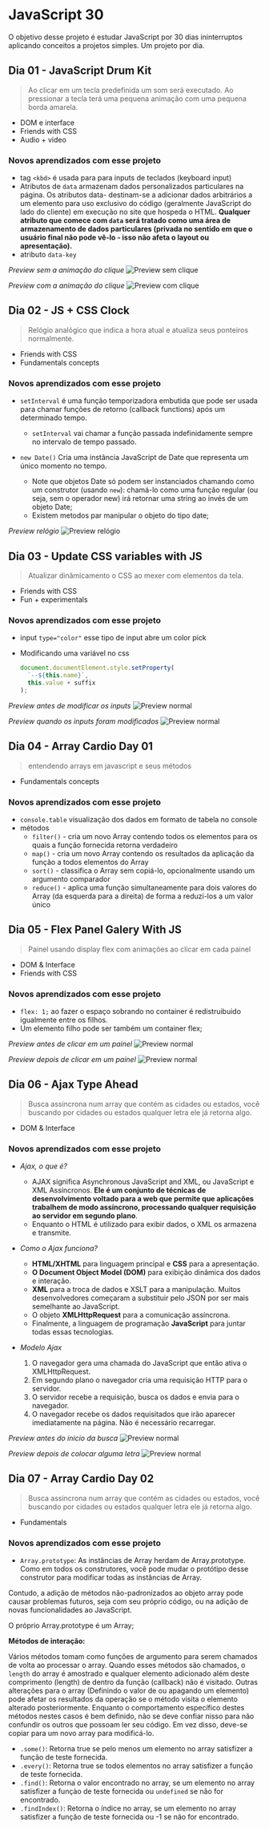 # JavaScript 30

O objetivo desse projeto é estudar JavaScript por 30 dias ininterruptos aplicando conceitos a projetos simples. Um projeto por dia.

## Dia 01 - JavaScript Drum Kit

> Ao clicar em um tecla predefinida um som será executado. Ao pressionar a tecla terá uma pequena animação com uma pequena borda amarela.

- DOM e interface
- Friends with CSS
- Audio + video

### Novos aprendizados com esse projeto

- tag `<kbd>` é usada para para inputs de teclados (keyboard input)
- Atributos de `data` armazenam dados personalizados particulares na página. Os atributos data- destinam-se a adicionar dados arbitrários a um elemento para uso exclusivo do código (geralmente JavaScript do lado do cliente) em execução no site que hospeda o HTML. **Qualquer atributo que comece com `data` será tratado como uma área de armazenamento de dados particulares (privada no sentido em que o usuário final não pode vê-lo - isso não afeta o layout ou apresentação).**
- atributo `data-key`

_Preview sem a animação do clique_
![Preview sem clique](01_JS_Drum_Kit/img/preview.png)

_Preview com a animação do clique_
![Preview com clique](01_JS_Drum_Kit/img/preview-clique.png)

## Dia 02 - JS + CSS Clock

> Relógio analógico que indica a hora atual e atualiza seus ponteiros normalmente.

- Friends with CSS
- Fundamentals concepts

### Novos aprendizados com esse projeto

- `setInterval` é uma função temporizadora embutida que pode ser usada para chamar funções de retorno (callback functions) após um determinado tempo.

  - `setInterval` vai chamar a função passada indefinidamente sempre no intervalo de tempo passado.

- `new Date()` Cria uma instância JavaScript de Date que representa um único momento no tempo.
  - Note que objetos Date só podem ser instanciados chamando como um construtor (usando `new`): chamá-lo como uma função regular (ou seja, sem o operador new) irá retornar uma string ao invés de um objeto Date;
  - Existem metodos par manipular o objeto do tipo date;

_Preview relógio_
![Preview relógio](02_JS_and_CSS_Clock/img/clock.png)

## Dia 03 - Update CSS variables with JS

> Atualizar dinâmicamento o CSS ao mexer com elementos da tela.

- Friends with CSS
- Fun + experimentals

### Novos aprendizados com esse projeto

- input `type="color"` esse tipo de input abre um color pick
- Modificando uma variável no css

  ```javascript
  document.documentElement.style.setProperty(
    `--${this.name}`,
    this.value + suffix
  );
  ```

_Preview antes de modificar os inputs_
![Preview normal](03_JS_and_Variable_CSS/img/preview-antes.png)

_Preview quando os inputs foram modificados_
![Preview normal](03_JS_and_Variable_CSS/img/preview-modificado.png)

## Dia 04 - Array Cardio Day 01

> entendendo arrays em javascript e seus métodos

- Fundamentals concepts

### Novos aprendizados com esse projeto

- `console.table` visualização dos dados em formato de tabela no console
- métodos
  - `filter()` - cria um novo Array contendo todos os elementos para os quais a função fornecida retorna verdadeiro 
  - `map()` - cria um novo Array contendo os resultados da aplicação da função a todos elementos do Array 
  - `sort()` - classifica o Array sem copiá-lo, opcionalmente usando um argumento comparador 
  - `reduce()` - aplica uma função simultaneamente para dois valores do Array (da
esquerda para a direita) de forma a reduzi-los a um valor único 

## Dia 05 - Flex Panel Galery With JS

> Painel usando display flex com animações ao clicar em cada painel

- DOM & Interface
- Friends with CSS

### Novos aprendizados com esse projeto

- `flex: 1;` ao fazer o espaço sobrando no container é redistruibuido igualmente entre os filhos.
- Um elemento filho pode ser também um container flex;

_Preview antes de clicar em um painel_
![Preview normal](05_Flex_Panel_Galery/img/preview-noActive.jpg)

_Preview depois de clicar em um painel_
![Preview normal](05_Flex_Panel_Galery/img/preview-active.jpg)


## Dia 06 - Ajax Type Ahead

> Busca assincrona num array que contém as cidades ou estados, você buscando por cidades ou estados qualquer letra ele já retorna algo.

- DOM & Interface


### Novos aprendizados com esse projeto

- *Ajax, o que é?*
  - AJAX significa Asynchronous JavaScript and XML, ou JavaScript e XML Assíncronos. **Ele é um conjunto de técnicas de desenvolvimento voltado para a web que permite que aplicações trabalhem de modo assíncrono, processando qualquer requisição ao servidor em segundo plano**.
  - Enquanto o HTML é utilizado para exibir dados, o XML os armazena e transmite.

- *Como o Ajax funciona?*
  - **HTML/XHTML** para linguagem principal e **CSS** para a apresentação.
  - **O Document Object Model (DOM)** para exibição dinâmica dos dados e interação.
  - **XML** para a troca de dados e XSLT para a manipulação. Muitos desenvolvedores começaram a substituir pelo JSON por ser mais semelhante ao JavaScript.
  - O objeto **XMLHttpRequest** para a comunicação assíncrona.
  - Finalmente, a linguagem de programação **JavaScript** para juntar todas essas tecnologias.

- *Modelo Ajax*
  1. O navegador gera uma chamada do JavaScript que então ativa o XMLHttpRequest.
  2. Em segundo plano o navegador cria uma requisição HTTP para o servidor.
  3. O servidor recebe a requisição, busca os dados e envia para o navegador.
  4. O navegador recebe os dados requisitados que irão aparecer imediatamente na página. Não é necessário recarregar.


_Preview antes do inicio da busca_
![Preview normal](06_Ajax_Type_Ahead/img/preview.png)


_Preview depois de colocar alguma letra_
![Preview normal](06_Ajax_Type_Ahead/img/preview-search.png)


## Dia 07 - Array Cardio Day 02

> Busca assincrona num array que contém as cidades ou estados, você buscando por cidades ou estados qualquer letra ele já retorna algo.

- Fundamentals


### Novos aprendizados com esse projeto

- `Array.prototype`: As instâncias de Array herdam de Array.prototype. Como em todos os construtores, você pode mudar o  protótipo desse construtor para modificar todas as instâncias de Array.

Contudo, a adição de métodos não-padronizados ao objeto array pode causar problemas futuros, seja com seu próprio código, ou na adição de novas funcionalidades ao JavaScript.

O próprio Array.prototype é um Array;

**Métodos de interação:**

Vários métodos tomam como funções de argumento para serem chamados de volta ao processar o array. Quando esses métodos são chamados, o `length` do array é amostrado e qualquer elemento adicionado além deste comprimento (length)  de dentro da função (callback) não é visitado. Outras alterações para o array (Definindo o valor de ou apagando um elemento) pode afetar os resultados da operação se o método visita o elemento alterado posteriormente. Enquanto o comportamento específico destes métodos nestes casos é bem definido, não se deve confiar nisso para não confundir os outros que possoam ler seu código. Em vez disso, deve-se copiar para um novo array para modificá-lo.

  - `.some()`: Retorna true se pelo menos um elemento no array satisfizer a função de teste fornecida.
  - `.every()`: Retorna true se todos elementos no array satisfizer a função de teste fornecida.
  - `.find()`: Retorna o valor encontrado no array, se um elemento no array satisfizer a funçào de teste fornecida ou  `undefined` se não for encontrado.
  - `.findIndex()`: Retorna o índice no array, se um elemento no array satisfizer a função de teste fornecida ou -1 se não for encontrado.